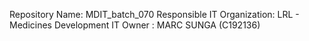 Repository Name: MDIT_batch_070
Responsible IT Organization: LRL - Medicines Development IT
Owner : MARC SUNGA (C192136)
